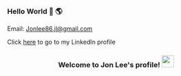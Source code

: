 ### Hello World 👋 🌎

Email: Jonlee86.jl@gmail.com   	

Click [here](https://www.linkedin.com/in/jonathan-lee-67044836/) to go to my LinkedIn profile	       

<h3 align="center">
  Welcome to Jon Lee's profile!
  <img src="https://media.giphy.com/media/hvRJCLFzcasrR4ia7z/giphy.gif" width="28">
</h3>

<!-- I’m currently learning ...
--- -->


<!-- 
-I’m currently working on: 
<!-- - 🌱 I’m currently learning ...
- 👯 I’m looking to collaborate on ...
- 🤔 I’m looking for help with ...
- 💬 Ask me about ...
- 📫 How to reach me: ...
- 😄 Pronouns: ...
- ⚡ Fun fact: ... -->















